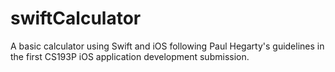 # swiftCalculator
A basic calculator using Swift and iOS following Paul Hegarty's guidelines in the first CS193P iOS application development submission.
